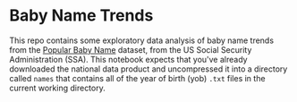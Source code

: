 # Baby Name Trends

This repo contains some exploratory data analysis of baby name trends from the [Popular Baby Name](https://www.ssa.gov/oact/babynames/index.html) dataset, from the US Social Security Administration (SSA). This notebook expects that you've already downloaded the national data product and uncompressed it into a directory called `names` that contains all of the year of birth (yob) `.txt` files in the current working directory.